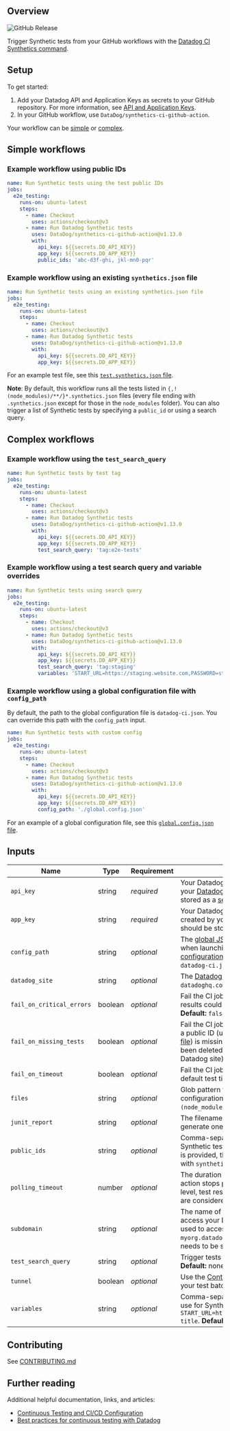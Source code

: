 ## Overview

![GitHub Release](https://img.shields.io/github/v/release/DataDog/synthetics-ci-github-action)

Trigger Synthetic tests from your GitHub workflows with the [Datadog CI Synthetics command][1].

## Setup

To get started:

1. Add your Datadog API and Application Keys as secrets to your GitHub repository. For more information, see [API and Application Keys][2].
2. In your GitHub workflow, use `DataDog/synthetics-ci-github-action`.

Your workflow can be [simple](#simple-workflows) or [complex](#complex-workflows).

## Simple workflows

### Example workflow using public IDs

```yaml
name: Run Synthetic tests using the test public IDs
jobs:
  e2e_testing:
    runs-on: ubuntu-latest
    steps:
      - name: Checkout
        uses: actions/checkout@v3
      - name: Run Datadog Synthetic tests
        uses: DataDog/synthetics-ci-github-action@v1.13.0
        with:
          api_key: ${{secrets.DD_API_KEY}}
          app_key: ${{secrets.DD_APP_KEY}}
          public_ids: 'abc-d3f-ghi, jkl-mn0-pqr'
```

### Example workflow using an existing `synthetics.json` file

```yaml
name: Run Synthetic tests using an existing synthetics.json file
jobs:
  e2e_testing:
    runs-on: ubuntu-latest
    steps:
      - name: Checkout
        uses: actions/checkout@v3
      - name: Run Datadog Synthetic tests
        uses: DataDog/synthetics-ci-github-action@v1.13.0
        with:
          api_key: ${{secrets.DD_API_KEY}}
          app_key: ${{secrets.DD_APP_KEY}}
```

For an example test file, see this [`test.synthetics.json` file][12].

**Note**: By default, this workflow runs all the tests listed in `{,!(node_modules)/**/}*.synthetics.json` files (every file ending with `.synthetics.json` except for those in the `node_modules` folder). You can also trigger a list of Synthetic tests by specifying a `public_id` or using a search query.

## Complex workflows

### Example workflow using the `test_search_query`

```yaml
name: Run Synthetic tests by test tag
jobs:
  e2e_testing:
    runs-on: ubuntu-latest
    steps:
      - name: Checkout
        uses: actions/checkout@v3
      - name: Run Datadog Synthetic tests
        uses: DataDog/synthetics-ci-github-action@v1.13.0
        with:
          api_key: ${{secrets.DD_API_KEY}}
          app_key: ${{secrets.DD_APP_KEY}}
          test_search_query: 'tag:e2e-tests'
```

### Example workflow using a test search query and variable overrides

```yaml
name: Run Synthetic tests using search query
jobs:
  e2e_testing:
    runs-on: ubuntu-latest
    steps:
      - name: Checkout
        uses: actions/checkout@v3
      - name: Run Datadog Synthetic tests
        uses: DataDog/synthetics-ci-github-action@v1.13.0
        with:
          api_key: ${{secrets.DD_API_KEY}}
          app_key: ${{secrets.DD_APP_KEY}}
          test_search_query: 'tag:staging'
          variables: 'START_URL=https://staging.website.com,PASSWORD=stagingpassword'
```

### Example workflow using a global configuration file with `config_path`

By default, the path to the global configuration file is `datadog-ci.json`. You can override this path with the `config_path` input.

```yaml
name: Run Synthetic tests with custom config
jobs:
  e2e_testing:
    runs-on: ubuntu-latest
    steps:
      - name: Checkout
        uses: actions/checkout@v3
      - name: Run Datadog Synthetic tests
        uses: DataDog/synthetics-ci-github-action@v1.13.0
        with:
          api_key: ${{secrets.DD_API_KEY}}
          app_key: ${{secrets.DD_APP_KEY}}
          config_path: './global.config.json'
```

For an example of a global configuration file, see this [`global.config.json` file][13].

## Inputs

| Name                      | Type    | Requirement | Description                                                                                                                                                                                                                                  |
| ------------------------- | ------- | ----------- | -------------------------------------------------------------------------------------------------------------------------------------------------------------------------------------------------------------------------------------------- |
| `api_key`                 | string  | _required_  | Your Datadog API key. This key is created by your [Datadog organization][2] and should be stored as a [secret][3]. **Default:** none.                                                                                                        |
| `app_key`                 | string  | _required_  | Your Datadog Application key. This key is created by your [Datadog organization][2] and should be stored as a [secret][3]. **Default:** none.                                                                                                |
| `config_path`             | string  | _optional_  | The [global JSON configuration][4] to be used when launching tests. See the [example configuration file][13] for more details. **Default:** `datadog-ci.json`.                                                                               |
| `datadog_site`            | string  | _optional_  | The [Datadog site][11] to send data to. **Default:** `datadoghq.com`.                                                                                                                                                                        |
| `fail_on_critical_errors` | boolean | _optional_  | Fail the CI job if no tests were triggered, or results could not be fetched from Datadog. **Default:** `false`.                                                                                                                              |
| `fail_on_missing_tests`   | boolean | _optional_  | Fail the CI job if at least one specified test with a public ID (using `public_ids` or listed in a [test file][12]) is missing in a run (for example, if it has been deleted programmatically or on the Datadog site). **Default:** `false`. |
| `fail_on_timeout`         | boolean | _optional_  | Fail the CI job if at least one test exceeds the default test timeout. **Default:** `true`.                                                                                                                                                  |
| `files`                   | string  | _optional_  | Glob pattern to detect Synthetic test configuration files. **Default:** `{,!(node_modules)/**/}*.synthetics.json`.                                                                                                                           |
| `junit_report`            | string  | _optional_  | The filename for a JUnit report if you want to generate one. **Default:** none.                                                                                                                                                              |
| `public_ids`              | string  | _optional_  | Comma-separated list of public IDs for Synthetic tests you want to trigger. If no value is provided, the action looks for files named with `synthetics.json`. **Default:** none.                                                             |
| `polling_timeout`         | number  | _optional_  | The duration (in milliseconds) after which the action stops polling for test results. At the CI level, test results completed after this duration are considered failed. **Default:** 30 minutes.                                            |
| `subdomain`               | string  | _optional_  | The name of the custom subdomain set to access your Datadog application. If the URL used to access Datadog is `myorg.datadoghq.com`, the subdomain value needs to be set to `myorg`. **Default:** `app`.                                     |
| `test_search_query`       | string  | _optional_  | Trigger tests corresponding to a [search query][5]. **Default:** none.                                                                                                                                                                       |
| `tunnel`                  | boolean | _optional_  | Use the [Continuous Testing Tunnel][9] to execute your test batch. **Default:** `false`.                                                                                                                                                     |
| `variables`               | string  | _optional_  | Comma-separated list of global variables to use for Synthetic tests. For example: `START_URL=https://example.org,MY_VARIABLE=My title`. **Default:** `[]`.                                                                                   |

## Contributing

See [CONTRIBUTING.md](./CONTRIBUTING.md)

## Further reading

Additional helpful documentation, links, and articles:

- [Continuous Testing and CI/CD Configuration][6]
- [Best practices for continuous testing with Datadog][10]

[1]: https://github.com/DataDog/datadog-ci
[2]: https://docs.datadoghq.com/account_management/api-app-keys/
[3]: https://docs.github.com/en/actions/reference/encrypted-secrets
[4]: https://docs.datadoghq.com/continuous_testing/cicd_integrations/configuration/?tab=npm#setup-the-client
[5]: https://docs.datadoghq.com/synthetics/search/#search
[6]: https://docs.datadoghq.com/continuous_testing/cicd_integrations/configuration
[7]: https://semver.org/#summary
[8]: https://github.com/DataDog/synthetics-ci-github-action/tags
[9]: https://docs.datadoghq.com/continuous_testing/testing_tunnel/
[10]: https://www.datadoghq.com/blog/best-practices-datadog-continuous-testing/
[11]: https://docs.datadoghq.com/getting_started/site
[12]: https://docs.datadoghq.com/continuous_testing/cicd_integrations/configuration/?tab=npm#test-files
[13]: https://github.com/DataDog/datadog-ci/blob/master/.github/workflows/e2e/global.config.json
